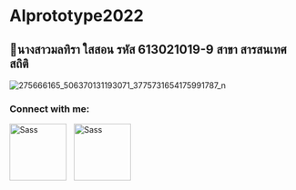 # AIprototype2022
## 👋นางสาวมลทิรา ใสสอน รหัส 613021019-9 สาขา สารสนเทศสถิติ

![275666165_506370131193071_3775731654175991787_n](https://user-images.githubusercontent.com/68935366/160226528-125e8694-467d-41fd-b894-dc23dce8fdf5.jpg)



### Connect with me:

[<img align="left" alt="Sass" width="100px" src="https://img.icons8.com/bubbles/100/000000/facebook-new.png" style="padding-right:10px;" />](https://www.facebook.com/moltira.sison)
[<img align="left" alt="Sass" width="100px" src="https://img.icons8.com/bubbles/200/000000/line-me.png" style="padding-right:10px;" />](https://line.me/ti/p/N-ql2XrDk1)


